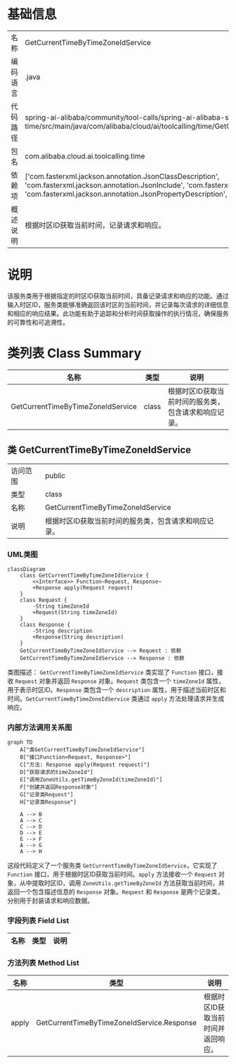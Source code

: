 # 基础信息

|      |      |
|------|------|
| 名称 | GetCurrentTimeByTimeZoneIdService |
| 编码语言 | .java |
| 代码路径 | spring-ai-alibaba/community/tool-calls/spring-ai-alibaba-starter-tool-calling-time/src/main/java/com/alibaba/cloud/ai/toolcalling/time/GetCurrentTimeByTimeZoneIdService.java |
| 包名 | com.alibaba.cloud.ai.toolcalling.time |
| 依赖项 | ['com.fasterxml.jackson.annotation.JsonClassDescription', 'com.fasterxml.jackson.annotation.JsonInclude', 'com.fasterxml.jackson.annotation.JsonProperty', 'com.fasterxml.jackson.annotation.JsonPropertyDescription', 'java.util.function.Function'] |
| 概述说明 | 根据时区ID获取当前时间，记录请求和响应。 |

# 说明

该服务类用于根据指定的时区ID获取当前时间，具备记录请求和响应的功能。通过输入时区ID，服务类能够准确返回该时区的当前时间，并记录每次请求的详细信息和相应的响应结果。此功能有助于追踪和分析时间获取操作的执行情况，确保服务的可靠性和可追溯性。

# 类列表 Class Summary

| 名称   | 类型  | 说明 |
|-------|------|-------------|
| GetCurrentTimeByTimeZoneIdService | class | 根据时区ID获取当前时间的服务类，包含请求和响应记录。 |



## 类 GetCurrentTimeByTimeZoneIdService

|      |      |
|------|------|
| 访问范围 | public |
| 类型 | class |
| 名称 | GetCurrentTimeByTimeZoneIdService |
| 说明 | 根据时区ID获取当前时间的服务类，包含请求和响应记录。 |


### UML类图

```mermaid
classDiagram
    class GetCurrentTimeByTimeZoneIdService {
        <<Interface>> Function~Request, Response~
        +Response apply(Request request)
    }
    class Request {
        -String timeZoneId
        +Request(String timeZoneId)
    }
    class Response {
        -String description
        +Response(String description)
    }
    GetCurrentTimeByTimeZoneIdService --> Request : 依赖
    GetCurrentTimeByTimeZoneIdService --> Response : 依赖
```

类图描述：
`GetCurrentTimeByTimeZoneIdService` 类实现了 `Function` 接口，接收 `Request` 对象并返回 `Response` 对象。`Request` 类包含一个 `timeZoneId` 属性，用于表示时区ID。`Response` 类包含一个 `description` 属性，用于描述当前时区和时间。`GetCurrentTimeByTimeZoneIdService` 类通过 `apply` 方法处理请求并生成响应。


### 内部方法调用关系图

```mermaid
graph TD
    A["类GetCurrentTimeByTimeZoneIdService"]
    B["接口Function<Request, Response>"]
    C["方法: Response apply(Request request)"]
    D["获取请求的timeZoneId"]
    E["调用ZoneUtils.getTimeByZoneId(timeZoneId)"]
    F["创建并返回Response对象"]
    G["记录类Request"]
    H["记录类Response"]

    A --> B
    A --> C
    C --> D
    D --> E
    E --> F
    A --> G
    A --> H
```

这段代码定义了一个服务类 `GetCurrentTimeByTimeZoneIdService`，它实现了 `Function` 接口，用于根据时区ID获取当前时间。`apply` 方法接收一个 `Request` 对象，从中提取时区ID，调用 `ZoneUtils.getTimeByZoneId` 方法获取当前时间，并返回一个包含描述信息的 `Response` 对象。`Request` 和 `Response` 是两个记录类，分别用于封装请求和响应数据。

### 字段列表 Field List

| 名称  | 类型  | 说明 |
|-------|-------|------|

### 方法列表 Method List

| 名称  | 类型  | 说明 |
|-------|-------|------|
| apply | GetCurrentTimeByTimeZoneIdService.Response | 根据时区ID获取当前时间并返回响应。 |




